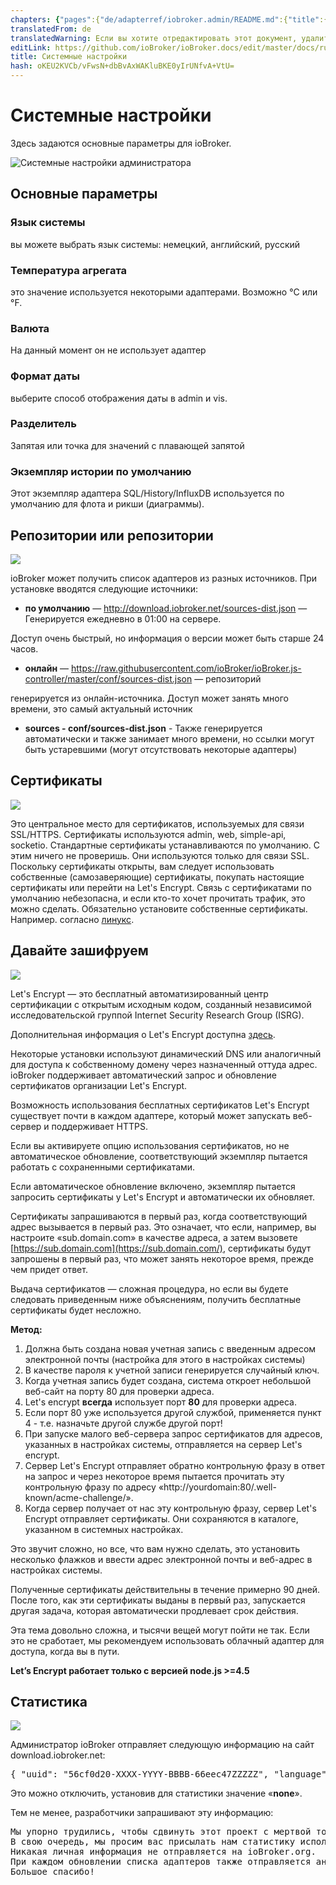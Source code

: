 ```yaml
---
chapters: {"pages":{"de/adapterref/iobroker.admin/README.md":{"title":{"de":"no title"},"content":"de/adapterref/iobroker.admin/README.md"},"de/adapterref/iobroker.admin/admin/tab-adapters.md":{"title":{"de":"Der Reiter Adapter"},"content":"de/adapterref/iobroker.admin/admin/tab-adapters.md"},"de/adapterref/iobroker.admin/admin/tab-instances.md":{"title":{"de":"Der Reiter Instanzen"},"content":"de/adapterref/iobroker.admin/admin/tab-instances.md"},"de/adapterref/iobroker.admin/admin/tab-objects.md":{"title":{"de":"Der Reiter Objekte"},"content":"de/adapterref/iobroker.admin/admin/tab-objects.md"},"de/adapterref/iobroker.admin/admin/tab-states.md":{"title":{"de":"Der Reiter Zustände"},"content":"de/adapterref/iobroker.admin/admin/tab-states.md"},"de/adapterref/iobroker.admin/admin/tab-groups.md":{"title":{"de":"Der Reiter Gruppen"},"content":"de/adapterref/iobroker.admin/admin/tab-groups.md"},"de/adapterref/iobroker.admin/admin/tab-users.md":{"title":{"de":"Der Reiter Benutzer"},"content":"de/adapterref/iobroker.admin/admin/tab-users.md"},"de/adapterref/iobroker.admin/admin/tab-events.md":{"title":{"de":"Der Reiter Ereignisse"},"content":"de/adapterref/iobroker.admin/admin/tab-events.md"},"de/adapterref/iobroker.admin/admin/tab-hosts.md":{"title":{"de":"Der Reiter Hosts"},"content":"de/adapterref/iobroker.admin/admin/tab-hosts.md"},"de/adapterref/iobroker.admin/admin/tab-enums.md":{"title":{"de":"Der Reiter Aufzählungen"},"content":"de/adapterref/iobroker.admin/admin/tab-enums.md"},"de/adapterref/iobroker.admin/admin/tab-log.md":{"title":{"de":"Der Reiter Log"},"content":"de/adapterref/iobroker.admin/admin/tab-log.md"},"de/adapterref/iobroker.admin/admin/tab-system.md":{"title":{"de":"Die Systemeinstellungen"},"content":"de/adapterref/iobroker.admin/admin/tab-system.md"}}}
translatedFrom: de
translatedWarning: Если вы хотите отредактировать этот документ, удалите поле «translatedFrom», в противном случае этот документ будет снова автоматически переведен
editLink: https://github.com/ioBroker/ioBroker.docs/edit/master/docs/ru/adapterref/iobroker.admin/tab-system.md
title: Системные настройки
hash: oKEU2KVCb/vFwsN+dbBvAxWAKluBKE0yIrUNfvA+VtU=
---
```

# Системные настройки
Здесь задаются основные параметры для ioBroker.

![Системные настройки администратора](../../../de/adapterref/iobroker.admin/img/tab-system_Systemeinstellungen.jpg)

## Основные параметры
### Язык системы
вы можете выбрать язык системы: немецкий, английский, русский

### Температура агрегата
это значение используется некоторыми адаптерами. Возможно °C или °F.

### Валюта
На данный момент он не использует адаптер

### Формат даты
выберите способ отображения даты в admin и vis.

### Разделитель
Запятая или точка для значений с плавающей запятой

### Экземпляр истории по умолчанию
Этот экземпляр адаптера SQL/History/InfluxDB используется по умолчанию для флота и рикши (диаграммы).

## Репозитории или репозитории
![](../../../de/adapterref/iobroker.admin/img/tab-system_Verwahrungsorte2.jpg)

ioBroker может получить список адаптеров из разных источников. При установке вводятся следующие источники:

* **по умолчанию** — http://download.iobroker.net/sources-dist.json — Генерируется ежедневно в 01:00 на сервере.

Доступ очень быстрый, но информация о версии может быть старше 24 часов.

* **онлайн** — https://raw.githubusercontent.com/ioBroker/ioBroker.js-controller/master/conf/sources-dist.json — репозиторий

генерируется из онлайн-источника. Доступ может занять много времени, это самый актуальный источник

* **sources - conf/sources-dist.json** - Также генерируется автоматически и также занимает много времени, но ссылки могут быть устаревшими (могут отсутствовать некоторые адаптеры)

## Сертификаты
![](../../../de/adapterref/iobroker.admin/img/tab-system_2017-01-19-09_33_54-ioBroker.jpg)

Это центральное место для сертификатов, используемых для связи SSL/HTTPS. Сертификаты используются admin, web, simple-api, socketio. Стандартные сертификаты устанавливаются по умолчанию. С этим ничего не проверишь. Они используются только для связи SSL. Поскольку сертификаты открыты, вам следует использовать собственные (самозаверяющие) сертификаты, покупать настоящие сертификаты или перейти на Let's Encrypt. Связь с сертификатами по умолчанию небезопасна, и если кто-то хочет прочитать трафик, это можно сделать. Обязательно установите собственные сертификаты. Например. согласно [линукс](http://guides.intertech.de/ssl_certificate_self.html).

## Давайте зашифруем
![](../../../de/adapterref/iobroker.admin/img/tab-system_2017-01-19-09_40_07-ioBroker.jpg)

Let's Encrypt — это бесплатный автоматизированный центр сертификации с открытым исходным кодом, созданный независимой исследовательской группой Internet Security Research Group (ISRG).

Дополнительная информация о Let's Encrypt доступна [здесь](https://letsencrypt.org/).

Некоторые установки используют динамический DNS или аналогичный для доступа к собственному домену через назначенный оттуда адрес. ioBroker поддерживает автоматический запрос и обновление сертификатов организации Let's Encrypt.

Возможность использования бесплатных сертификатов Let's Encrypt существует почти в каждом адаптере, который может запускать веб-сервер и поддерживает HTTPS.

Если вы активируете опцию использования сертификатов, но не автоматическое обновление, соответствующий экземпляр пытается работать с сохраненными сертификатами.

Если автоматическое обновление включено, экземпляр пытается запросить сертификаты у Let's Encrypt и автоматически их обновляет.

Сертификаты запрашиваются в первый раз, когда соответствующий адрес вызывается в первый раз. Это означает, что если, например, вы настроите «sub.domain.com» в качестве адреса, а затем вызовете [https://sub.domain.com](https://sub.domain.com/), сертификаты будут запрошены в первый раз, что может занять некоторое время, прежде чем придет ответ.

Выдача сертификатов — сложная процедура, но если вы будете следовать приведенным ниже объяснениям, получить бесплатные сертификаты будет несложно.

**Метод:**

1. Должна быть создана новая учетная запись с введенным адресом электронной почты (настройка для этого в настройках системы)
2. В качестве пароля к учетной записи генерируется случайный ключ.
3. Когда учетная запись будет создана, система откроет небольшой веб-сайт на порту 80 для проверки адреса.
4. Let's encrypt **всегда** использует порт **80** для проверки адреса.
5. Если порт 80 уже используется другой службой, применяется пункт 4 - т.е. назначьте другой службе другой порт!
6. При запуске малого веб-сервера запрос сертификатов для адресов, указанных в настройках системы, отправляется на сервер Let's encrypt.
7. Сервер Let's Encrypt отправляет обратно контрольную фразу в ответ на запрос и через некоторое время пытается прочитать эту контрольную фразу по адресу «http://yourdomain:80/.well-known/acme-challenge/».
8. Когда сервер получает от нас эту контрольную фразу, сервер Let's Encrypt отправляет сертификаты. Они сохраняются в каталоге, указанном в системных настройках.

Это звучит сложно, но все, что вам нужно сделать, это установить несколько флажков и ввести адрес электронной почты и веб-адрес в настройках системы.

Полученные сертификаты действительны в течение примерно 90 дней. После того, как эти сертификаты выданы в первый раз, запускается другая задача, которая автоматически продлевает срок действия.

Эта тема довольно сложна, и тысячи вещей могут пойти не так. Если это не сработает, мы рекомендуем использовать облачный адаптер для доступа, когда вы в пути.

**Let’s Encrypt работает только с версией node.js >=4.5**

## Статистика
![](../../../de/adapterref/iobroker.admin/img/tab-system_2017-01-19-09_48_46-ioBroker.jpg)

Администратор ioBroker отправляет следующую информацию на сайт download.iobroker.net:

<pre>{ &quot;uuid&quot;: &quot;56cf0d20-XXXX-YYYY-BBBB-66eec47ZZZZZ&quot;, &quot;language&quot;: &quot;de&quot;, &quot;hosts&quot;: [ { &quot;version&quot;: &quot;0.15.1&quot;, &quot;platform&quot;: &quot;Javascript/Node. js&quot;, &quot;тип&quot;: &quot;win32&quot; } ], &quot;адаптеры&quot;: { &quot;admin&quot;: { &quot;версия&quot;: &quot;1.0.2&quot;, &quot;платформа&quot;: &quot;Javascript/Node.js&quot; }, &quot;hm-rpc &quot;: { &quot;версия&quot;: &quot;1.1.2&quot;, &quot;платформа&quot;: &quot;Javascript/Node.js&quot; } } }</pre>

Это можно отключить, установив для статистики значение «**none**».

Тем не менее, разработчики запрашивают эту информацию:

<pre>Мы упорно трудились, чтобы сдвинуть этот проект с мертвой точки.
В свою очередь, мы просим вас присылать нам статистику использования.
Никакая личная информация не отправляется на ioBroker.org.
При каждом обновлении списка адаптеров также отправляется анонимная статистика.
Большое спасибо!</pre>
